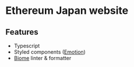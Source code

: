# Ethereum Japan website

## Features

- Typescript
- Styled components ([Emotion](https://github.com/emotion-js/emotion))
- [Biome](https://github.com/biomejs/biome) linter & formatter

